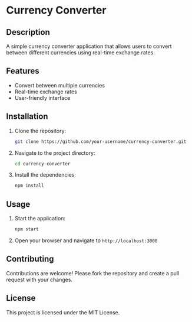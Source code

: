 # Currency Converter

## Description

A simple currency converter application that allows users to convert between different currencies using real-time exchange rates.

## Features

- Convert between multiple currencies
- Real-time exchange rates
- User-friendly interface

## Installation

1. Clone the repository:
   ```bash
   git clone https://github.com/your-username/currency-converter.git
   ```
2. Navigate to the project directory:
   ```bash
   cd currency-converter
   ```
3. Install the dependencies:
   ```bash
   npm install
   ```

## Usage

1. Start the application:
   ```bash
   npm start
   ```
2. Open your browser and navigate to `http://localhost:3000`

## Contributing

Contributions are welcome! Please fork the repository and create a pull request with your changes.

## License

This project is licensed under the MIT License.
